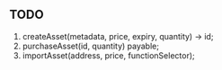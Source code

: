 ## TODO

1. createAsset(metadata, price, expiry, quantity) -> id;
2. purchaseAsset(id, quantity) payable;
3. importAsset(address, price, functionSelector);